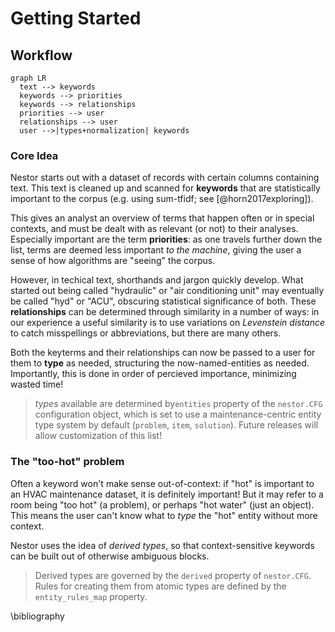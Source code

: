# Getting Started
## Workflow 

```mermaid
graph LR
  text --> keywords
  keywords --> priorities
  keywords --> relationships
  priorities --> user
  relationships --> user
  user -->|types+normalization| keywords
```


### Core Idea

Nestor starts out with a dataset of records with certain columns containing text.
This text is cleaned up and scanned for **keywords** that are statistically important to the corpus (e.g. using sum-tfidf; see [@horn2017exploring]). 

This gives an analyst an overview of terms that happen often or in special contexts, and must be dealt with as relevant (or not) to their analyses.
Especially important are the term **priorities**: as one travels further down the list, terms are deemed less important *to the machine*, giving the user a sense of how algorithms are "seeing" the corpus. 

However, in techical text, shorthands and jargon quickly develop. 
What started out being called "hydraulic" or "air conditioning unit" may eventually be called "hyd" or "ACU", obscuring statistical significance of both. 
These **relationships** can be determined through similarity in a number of ways: in our experience a useful similarity is to use variations on *Levenstein distance* to catch misspellings or abbreviations, but there are many others. 

Both the keyterms and their relationships can now be passed to a user for them to **type** as needed, structuring the now-named-entities as needed. 
Importantly, this is done in order of percieved importance, minimizing wasted time!

> *types* available are determined by`entities` property of  the `nestor.CFG` configuration object, which is set to use a maintenance-centric entity type system by default (`problem`, `item`, `solution`). Future releases will allow customization of this list!

### The "too-hot" problem

Often a keyword won't make sense out-of-context: if "hot" is important to an HVAC maintenance dataset, it is definitely important! 
But it may refer to a room being "too hot" (a problem), or perhaps "hot water" (just an object). 
This means the user can't know what to *type* the "hot" entity without more context. 

Nestor uses the idea of *derived types*, so that context-sensitive keywords can be built out of otherwise ambiguous blocks. 

> Derived types are governed by the `derived` property of `nestor.CFG`. 
> Rules for creating them from atomic types are defined by the `entity_rules_map` property. 

\bibliography

